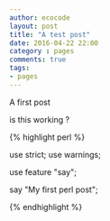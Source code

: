 ```yaml
---
author: ecocode
layout: post
title: "A test post"
date: 2016-04-22 22:00
category : pages
comments: true
tags:
- pages
---
```


A first post

is this working ?

{% highlight perl %}

use strict;
use warnings;

use feature "say";

say "My first perl post";

{% endhighlight %}

